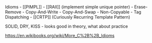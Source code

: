 Idioms
	- [[PIMPL]] 
	- [[RAII]] (implement simple unique pointer)
	- Erase-Remove
	- Copy-And-Write
	- Copy-And-Swap
	- Non-Copyable
	- Tag Dispatching
	- [[CRTP]] (Curiously Recurring Template Pattern)
	
SOLID, DRY, KISS - looks good in theory, what about practice


https://en.wikibooks.org/wiki/More_C%2B%2B_Idioms